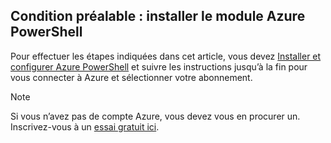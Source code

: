 ## <a name="prerequisite-install-the-azure-powershell-module"></a>Condition préalable : installer le module Azure PowerShell

Pour effectuer les étapes indiquées dans cet article, vous devez [Installer et configurer Azure PowerShell](../articles/powershell-install-configure.md) et suivre les instructions jusqu’à la fin pour vous connecter à Azure et sélectionner votre abonnement.

> [!NOTE]
> Si vous n’avez pas de compte Azure, vous devez vous en procurer un. Inscrivez-vous à un [essai gratuit ici](../articles/active-directory/sign-up-organization.md).


<!--HONumber=Nov16_HO2-->


